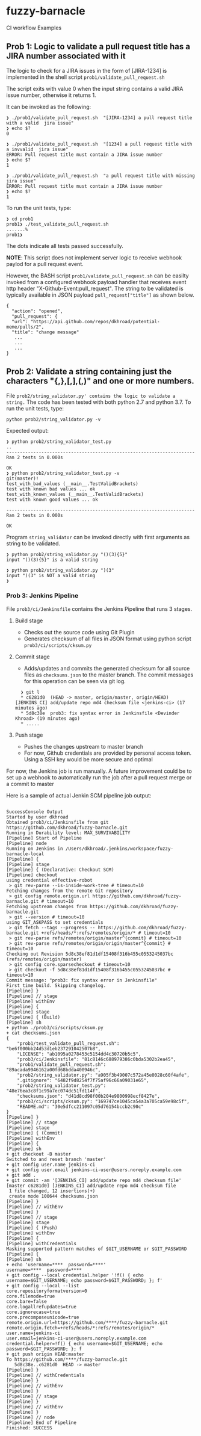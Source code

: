 # fuzzy-barnacle
CI workflow Examples


## Prob 1: Logic to validate a pull request title has a JIRA number associated with it



The logic to check for a JIRA issues in the form of [JIRA-1234] is implemented in the shell script
`prob1/validate_pull_request.sh`

The script exits with value 0 when the input string contains a valid JIRA issue number, otherwise
it returns 1.

It can be invoked as the following: 
```
❯ ./prob1/validate_pull_request.sh  "[JIRA-1234] a pull request title with a valid  jira issue"
❯ echo $?
0

❯ ./prob1/validate_pull_request.sh  "[1234] a pull request title with a invvalid  jira issue"
ERROR: Pull request title must contain a JIRA issue number
❯ echo $?
1

❯ ./prob1/validate_pull_request.sh  "a pull request title with missing  jira issue"
ERROR: Pull request title must contain a JIRA issue number
❯ echo $?
1

```

To run the unit tests, type: 

```
❯ cd prob1
prob1❯ ./test_validate_pull_request.sh
.......%
prob1❯  
```

The dots indicate all tests passed successfully.

**NOTE**: This script does not implement server logic to receive webhook paylod for a pull request
event.

However, the BASH script `prob1/validate_pull_request.sh` can be easilty invoked from a configured webhook payload 
handler that receives event http header "X-Github-Event:pull_request". The string to be validated
is typically available in JSON payload `pull_request["title"]` as shown below.

```
{ 
  "action": "opened",
  "pull_request": {
  "url": "https://api.github.com/repos/dkhroad/potential-meme/pulls/2",
  "title": "change message"
   ...
   ...
   ...
}
```

## Prob 2: Validate a string containing just the characters "{,},[,],(,)" and one or more numbers. 

File `prob2/string_validator.py' contains the logic to validate a string.`
The code has been tested with both python 2.7 and python 3.7.
To run the unit tests, type: 
  ```
  python prob2/string_validator.py -v
  ```
Expected output: 
  ```
  ❯ python prob2/string_validator_test.py
  ..
  ----------------------------------------------------------------------
  Ran 2 tests in 0.000s

  OK
  ❯ python prob2/string_validator_test.py -v
  git(master)!
  test_with_bad_values (__main__.TestValidBrackets)
  test with known bad values ... ok
  test_with_known_values (__main__.TestValidBrackets)
  test with known good values ... ok

  ----------------------------------------------------------------------
  Ran 2 tests in 0.000s

  OK
  ```

Program `string_validator` can be invoked directly with first arguments as string to be validated. 

  ```
  ❯ python prob2/string_validator.py "()(3){5}"
  input "()(3){5}" is a valid string

  ❯ python prob2/string_validator.py ")(3"
  input ")(3" is NOT a valid string
  ❯
  ```


### Prob 3: Jenkins Pipeline 


File `prob3/ci/Jenkinsfile` contains the Jenkins Pipeline that runs 3 stages.

1. Build stage

    - Checks out the source code using Git Plugin
    - Generates checksum of all files in JSON format using python script `prob3/ci/scripts/cksum.py`

2. Commit stage 

    - Adds/updates and commits the generated checksum for all source files as `checksums.json` to the master branch.
      The commit messages for this operation can be seen via git log.

    ```
      ❯ git l     
      * c6281d0  (HEAD -> master, origin/master, origin/HEAD) [JENKINS_CI] add/update repo md4 checksum file <jenkins-ci> (17 minutes ago)
      * 5d8c38e  prob3: fix syntax error in Jenkinsfile <Devinder Khroad> (19 minutes ago)
      * .....
    ```

3. Push stage

    - Pushes the changes upstream to master branch
    - For now, Github credentials are provided by personal access token. Using a SSH key would
        be more secure and optimal

For now, the Jenkins job is run manually. A future improvement could be to set up a webhook to
automatically run the job after a pull request merge or a commit to master

Here is a sample of actual Jenkin SCM pipeline job output: 

```

SuccessConsole Output
Started by user dkhroad
Obtained prob3/ci/Jenkinsfile from git https://github.com/dkhroad/fuzzy-barnacle.git
Running in Durability level: MAX_SURVIVABILITY
[Pipeline] Start of Pipeline
[Pipeline] node
Running on Jenkins in /Users/dkhroad/.jenkins/workspace/fuzzy-barnacle-local
[Pipeline] {
[Pipeline] stage
[Pipeline] { (Declarative: Checkout SCM)
[Pipeline] checkout
using credential effective-robot
 > git rev-parse --is-inside-work-tree # timeout=10
Fetching changes from the remote Git repository
 > git config remote.origin.url https://github.com/dkhroad/fuzzy-barnacle.git # timeout=10
Fetching upstream changes from https://github.com/dkhroad/fuzzy-barnacle.git
 > git --version # timeout=10
using GIT_ASKPASS to set credentials 
 > git fetch --tags --progress -- https://github.com/dkhroad/fuzzy-barnacle.git +refs/heads/*:refs/remotes/origin/* # timeout=10
 > git rev-parse refs/remotes/origin/master^{commit} # timeout=10
 > git rev-parse refs/remotes/origin/origin/master^{commit} # timeout=10
Checking out Revision 5d8c38ef81d1df15408f316b455c0553245037bc (refs/remotes/origin/master)
 > git config core.sparsecheckout # timeout=10
 > git checkout -f 5d8c38ef81d1df15408f316b455c0553245037bc # timeout=10
Commit message: "prob3: fix syntax error in Jenkinsfile"
First time build. Skipping changelog.
[Pipeline] }
[Pipeline] // stage
[Pipeline] withEnv
[Pipeline] {
[Pipeline] stage
[Pipeline] { (Build)
[Pipeline] sh
+ python ./prob3/ci/scripts/cksum.py
+ cat checksums.json
{
    "prob1/test_validate_pull_request.sh": "be6f000bb24d53d1eb237291042507b8", 
    "LICENSE": "ab1095a0278453c5154dd4c30720b5c5", 
    "prob3/ci/Jenkinsfile": "81c8146c688979386c0bda5302b2ea45", 
    "prob1/validate_pull_request.sh": "89acada9946162a00fd68bdda400946c", 
    "prob2/string_validator.py": "a905f3b49007c572a45e0028c60f4afe", 
    ".gitignore": "6482f9d8254f7f75af96c66a09031e65", 
    "prob2/string_validator_test.py": "48e76ea3c8f1c99a7ec074dc51fd114f", 
    "checksums.json": "d41d8cd98f00b204e9800998ecf8427e", 
    "prob3/ci/scripts/cksum.py": "169747ce1045ca54a3a705ca59e98c5f", 
    "README.md": "30e5dfcc211097c05d76154bccb2c90c"
}
[Pipeline] }
[Pipeline] // stage
[Pipeline] stage
[Pipeline] { (Commit)
[Pipeline] withEnv
[Pipeline] {
[Pipeline] sh
+ git checkout -B master
Switched to and reset branch 'master'
+ git config user.name jenkins-ci
+ git config user.email jenkins-ci-user@users.noreply.example.com
+ git add .
+ git commit -am '[JENKINS_CI] add/update repo md4 checksum file'
[master c6281d0] [JENKINS_CI] add/update repo md4 checksum file
 1 file changed, 12 insertions(+)
 create mode 100644 checksums.json
[Pipeline] }
[Pipeline] // withEnv
[Pipeline] }
[Pipeline] // stage
[Pipeline] stage
[Pipeline] { (Push)
[Pipeline] withEnv
[Pipeline] {
[Pipeline] withCredentials
Masking supported pattern matches of $GIT_USERNAME or $GIT_PASSWORD
[Pipeline] {
[Pipeline] sh
+ echo 'username=****  password=****'
username=****  password=****
+ git config --local credential.helper '!f() { echo username=$GIT_USERNAME; echo password=$GIT_PASSWORD; }; f'
+ git config --local --list
core.repositoryformatversion=0
core.filemode=true
core.bare=false
core.logallrefupdates=true
core.ignorecase=true
core.precomposeunicode=true
remote.origin.url=https://github.com/****/fuzzy-barnacle.git
remote.origin.fetch=+refs/heads/*:refs/remotes/origin/*
user.name=jenkins-ci
user.email=jenkins-ci-user@users.noreply.example.com
credential.helper=!f() { echo username=$GIT_USERNAME; echo password=$GIT_PASSWORD; }; f
+ git push origin HEAD:master
To https://github.com/****/fuzzy-barnacle.git
   5d8c38e..c6281d0  HEAD -> master
[Pipeline] }
[Pipeline] // withCredentials
[Pipeline] }
[Pipeline] // withEnv
[Pipeline] }
[Pipeline] // stage
[Pipeline] }
[Pipeline] // withEnv
[Pipeline] }
[Pipeline] // node
[Pipeline] End of Pipeline
Finished: SUCCESS
```
